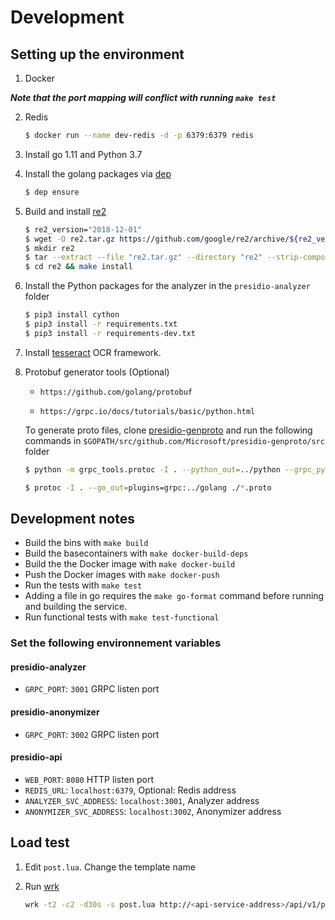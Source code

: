 
# Development

## Setting up the environment

1. Docker

***Note that the port mapping will conflict with running `make test`***

2. Redis

    ```sh
    $ docker run --name dev-redis -d -p 6379:6379 redis
    ```

3. Install go 1.11 and Python 3.7

4. Install the golang packages via [dep](https://github.com/golang/dep/releases)

    ```sh
    $ dep ensure
    ```

5. Build and install [re2](https://github.com/google/re2)

    ```sh
    $ re2_version="2018-12-01"
    $ wget -O re2.tar.gz https://github.com/google/re2/archive/${re2_version}.tar.gz
    $ mkdir re2 
    $ tar --extract --file "re2.tar.gz" --directory "re2" --strip-components 1
    $ cd re2 && make install
    ```

6. Install the Python packages for the analyzer in the `presidio-analyzer` folder

    ```sh
    $ pip3 install cython
    $ pip3 install -r requirements.txt
    $ pip3 install -r requirements-dev.txt
    ```

    
7. Install [tesseract](https://github.com/tesseract-ocr/tesseract/wiki) OCR framework.

8. Protobuf generator tools (Optional)

    - `https://github.com/golang/protobuf`

    - `https://grpc.io/docs/tutorials/basic/python.html`

    To generate proto files, clone [presidio-genproto](https://github.com/Microsoft/presidio-genproto) and run the following commands in `$GOPATH/src/github.com/Microsoft/presidio-genproto/src` folder

    ```sh
    $ python -m grpc_tools.protoc -I . --python_out=../python --grpc_python_out=../python ./*.proto
    ```

    ```sh
    $ protoc -I . --go_out=plugins=grpc:../golang ./*.proto
    ```

## Development notes

- Build the bins with `make build`
- Build the basecontainers with `make docker-build-deps`
- Build the the Docker image with `make docker-build`
- Push the Docker images with `make docker-push`
- Run the tests with `make test`
- Adding a file in go requires the `make go-format` command before running and building the service.
- Run functional tests with `make test-functional`

### Set the following environnement variables

#### presidio-analyzer

- `GRPC_PORT`: `3001` GRPC listen port

#### presidio-anonymizer

- `GRPC_PORT`: `3002` GRPC listen port

#### presidio-api

- `WEB_PORT`: `8080` HTTP listen port
- `REDIS_URL`: `localhost:6379`, Optional: Redis address
- `ANALYZER_SVC_ADDRESS`: `localhost:3001`, Analyzer address
- `ANONYMIZER_SVC_ADDRESS`: `localhost:3002`, Anonymizer address

## Load test

1. Edit  `post.lua`. Change the template name
2. Run [wrk](https://github.com/wg/wrk)

    ```sh
    wrk -t2 -c2 -d30s -s post.lua http://<api-service-address>/api/v1/projects/<my-project>/analyze
    ```
